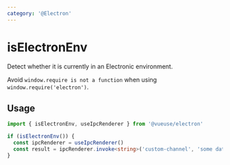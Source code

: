 ```yaml
---
category: '@Electron'
---
```


# isElectronEnv

Detect whether it is currently in an Electronic environment. 

Avoid `window.require is not a function` when using `window.require('electron')`.


## Usage

```ts
import { isElectronEnv, useIpcRenderer } from '@vueuse/electron'

if (isElectronEnv()) {
  const ipcRenderer = useIpcRenderer()
  const result = ipcRenderer.invoke<string>('custom-channel', 'some data')
}
```
